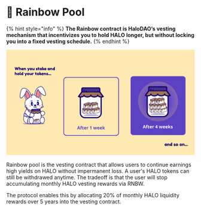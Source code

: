 # 🌈 Rainbow Pool

{% hint style="info" %}
**The Rainbow contract is HaloDAO’s vesting mechanism that incentivizes you to hold HALO longer, but without locking you into a fixed vesting schedule.**
{% endhint %}

![](../../.gitbook/assets/vesting-concept-2-2x.png)

Rainbow pool is the vesting contract that allows users to continue earnings high yields on HALO without impermanent loss. A user's HALO tokens can still be withdrawed anytime. The tradeoff is that the user will stop accumulating monthly HALO vesting rewards via RNBW. 

The protocol enables this by allocating 20% of monthly HALO liquidity rewards over 5 years into the vesting contract.  

